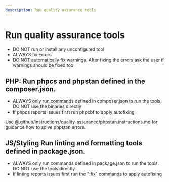 ```yaml
---
description: Run quality assurance tools
---
```


# Run quality assurance tools
* DO NOT run or install any unconfigured tool
* ALWAYS fix Errors
* DO NOT automatically fix warnings. After fixing the errors ask the user if warnings should be fixed too

## PHP: Run phpcs and phpstan defined in the composer.json.
* ALWAYS only run commands defined in composer.json to run the tools. DO NOT use the binaries directly
* If phpcs reports issues first run phpcbf to apply autofixing

Use @.github/instructions/quality-assurance/phpstan.instructions.md for guidance how to solve phpstan errors.

## JS/Styling Run linting and formatting tools defined in package.json.
* ALWAYS only run commands defined in package.json to run the tools. DO NOT use the tools directly
* If linting reports issues first run the ":fix" commands to apply autofixing